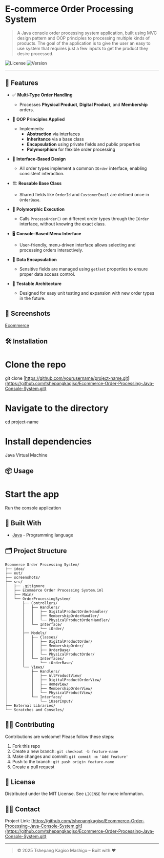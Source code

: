 #  E-commerce Order Processing System

> A Java console order processing system application, built using MVC design pattern and OOP principles to processing multiple kinds of products. The goal of the application is to give the user an easy to use system that requires just a few inputs to get the product they desire processed.

![License](https://img.shields.io/badge/license-MIT-blue.svg)
![Version](https://img.shields.io/badge/version-1.0.0-green.svg)

---

## 🚀 Features

- ✅ **Multi-Type Order Handling**
  - Processes **Physical Product**, **Digital Product**, and **Membership** orders.

- 🧠 **OOP Principles Applied**
  - Implements:
    - **Abstraction** via interfaces
    - **Inheritance** via a base class
    - **Encapsulation** using private fields and public properties
    - **Polymorphism** for flexible order processing

- 🧩 **Interface-Based Design**
  - All order types implement a common `IOrder` interface, enabling consistent interaction.

- 🏗 **Reusable Base Class**
  - Shared fields like `OrderId` and `CustomerEmail` are defined once in `OrderBase`.

- 🧬 **Polymorphic Execution**
  - Calls `ProcessOrder()` on different order types through the `IOrder` interface, without knowing the exact class.

- 🖥 **Console-Based Menu Interface**
  - User-friendly, menu-driven interface allows selecting and processing orders interactively.

- 🔐 **Data Encapsulation**
  - Sensitive fields are managed using `get`/`set` properties to ensure proper data access control.

- 🧪 **Testable Architecture**
  - Designed for easy unit testing and expansion with new order types in the future.


## 📸 Screenshots

[Ecommerce ](./screenshots/Ecommerce.png)

## 🛠️ Installation


# Clone the repo
git clone [https://github.com/yourusername/project-name.git](https://github.com/tshepangkagiso/Ecommerce-Order-Processing-Java-Console-System.git)

# Navigate to the directory
cd project-name

# Install dependencies
Java Virtual Machine 

## 📦 Usage

# Start the app
Run the console application


## 🧱 Built With

- [Java](https://www.oracle.com/java/) - Programming language

## 🗂️ Project Structure

```
Ecommerce Order Processing System/
├── idea/
├── out/
├── screenshots/
├── src/
│   ├── .gitignore
│   ├── Ecommerce Order Processing System.iml
│   ├── Main/               
│   └── OrderProcessingSystem/
│       ├── Controllers/
│       │   ├── Handlers/
│       │   │   ├── DigitalProductOrderHandler/
│       │   │   ├── MembershipOrderHandler/
│       │   │   └── PhysicalProductOrderHandler/
│       │   └── Interface/
│       │       └── iOrder/
│       ├── Models/
│       │   ├── Classes/
│       │   │   ├── DigitalProductOrder/
│       │   │   ├── MembershipOrder/
│       │   │   ├── OrderBase/
│       │   │   └── PhysicalProductOrder/
│       │   └── Interfaces/
│       │       └── iOrderBase/
│       └── Views/
│           ├── Handlers/
│           │   ├── AllProductView/
│           │   ├── DigitalProductOrderView/
│           │   ├── HomeView/
│           │   ├── MembershipOrderView/
│           │   └── PhysicalProductView/
│           └── Interface/
│               └── iUserInput/
├── External Libraries/
└── Scratches and Consoles/
```

## 🧑‍💻 Contributing

Contributions are welcome! Please follow these steps:

1. Fork this repo
2. Create a new branch: `git checkout -b feature-name`
3. Make changes and commit: `git commit -m 'Add feature'`
4. Push to the branch: `git push origin feature-name`
5. Create a pull request

## 🪪 License

Distributed under the MIT License. See `LICENSE` for more information.

## 🙋‍♂️ Contact
Project Link: [https://github.com/tshepangkagiso/Ecommerce-Order-Processing-Java-Console-System.git](https://github.com/tshepangkagiso/Ecommerce-Order-Processing-Java-Console-System.git)

---

> © 2025 Tshepang Kagiso Mashigo – Built with ❤️
